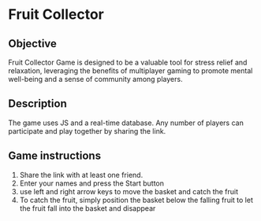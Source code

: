 # Fruit Collector
## Objective
​Fruit Collector Game is designed to be a valuable tool for stress relief and relaxation, leveraging the benefits of multiplayer gaming to promote mental well-being and a sense of community among players.

## Description
The game uses JS and a real-time database. Any number of players can participate and play together by sharing the link.

## Game instructions 
1. Share the link with at least one friend.
2. Enter your names and press the Start button
3. use left and right arrow keys to move the basket and catch the fruit
4. To catch the fruit, simply position the basket below the falling fruit to let the fruit fall into the basket and disappear
